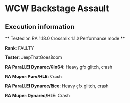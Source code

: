 # WCW Backstage Assault 

## Execution information


** Tested on RA 1.18.0 Crossmix 1.1.0 Performance mode **


**Rank**: FAULTY


**Tester**: JeepThatGoesBoom



**RA ParaLLEl Dynarec/Gln64**: Heavy gfx glitch, crash


**RA Mupen Pure/HLE**: Crash


**RA ParaLLEl Dynarec/Rice**: Heavy gfx glitch, crash


**RA Mupen Dynarec/HLE**: Crash